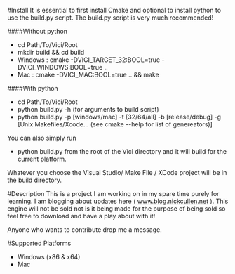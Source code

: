 #Install
It is essential to first install Cmake and optional to install python to use the build.py script. The build.py script is very much recommended!

####Without python 
 - cd Path/To/Vici/Root
 - mkdir build && cd build
 - Windows : cmake -DVICI_TARGET_32:BOOL=true -DVICI_WINDOWS:BOOL=true ..
 - Mac : cmake -DVICI_MAC:BOOL=true .. && make

####With python
 - cd Path/To/Vici/Root
 - python build.py -h (for arguments to build script)
 - python build.py -p [windows/mac] -t [32/64/all] -b [release/debug] -g [Unix Makefiles/Xcode... (see cmake --help for list of genereators)]

You can also simply run
 - python build.py 
from the root of the Vici directory and it will build for the current platform.

Whatever you choose the Visual Studio/ Make File / XCode project will be in the build directory.

#Description
This is a project I am working on in my spare time purely for learning. I am blogging about updates here ( www.blog.nickcullen.net ). This engine will not be sold not is it being made for the purpose of being sold so feel free to download and have a play about with it!

Anyone who wants to contribute drop me a message. 

#Supported Platforms
 - Windows (x86 & x64)
 - Mac